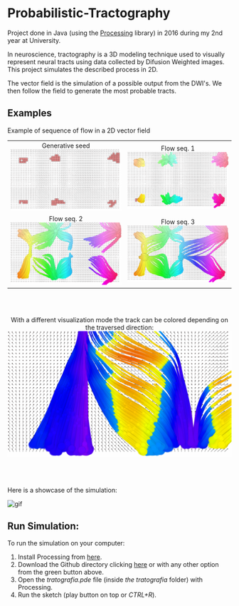 # Probabilistic-Tractography

Project done in Java (using the [Processing](https://processing.org/) library) in 2016 during my 2nd year at University.

In neuroscience, tractography is a 3D modeling technique used to visually represent neural tracts using data collected by Difusion Weighted images.
This project simulates the described process in 2D.

The vector field is the simulation of a possible output from the DWI's. We then follow the field to generate the most probable tracts.

## Examples

Example of sequence of flow in a 2D vector field<br>

|  |  |
:----:|:----:
Generative seed<br><img src="/screenshots/trat_seq_seed.png" width="450"/> | Flow seq. 1<br><img src="/screenshots/trat_seq_2.png" width="450"/>
Flow seq. 2<br><img src="/screenshots/trat_seq_3.png" width="450"/> | Flow seq. 3<br><img src="/screenshots/trat_3.png" width="450"/>

<br><br>

<p align="center">
  With a different visualization mode the track can be colored depending on the traversed direction:<br>
  <img src="/screenshots/trat_1.png" width="600"/>
</p>

<br><br>

Here is a showcase of the simulation:

![gif](screenshots/showcase.gif)

## Run Simulation:

To run the simulation on your computer:
1. Install Processing from [here](https://processing.org/download/).
2. Download the Github directory clicking [here](https://github.com/LeafarCoder/Probabilistic-Tractography/archive/master.zip) or with any other option from the green button above.
3. Open the *tratografia.pde* file (inside *the tratografia* folder) with Processing.
4. Run the sketch (play button on top or *CTRL+R*).
